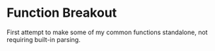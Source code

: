 # Function Breakout #
First attempt to make some of my common functions standalone, not requiring built-in parsing.
